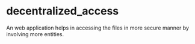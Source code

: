 # decentralized_access
An web application helps in accessing the files in more secure manner by involving more entities.
